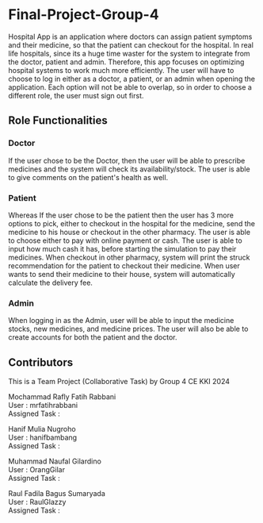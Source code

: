 # Final-Project-Group-4

Hospital App is an application where doctors can assign patient symptoms and their medicine, so that the patient can checkout for the hospital. In real life hospitals, since its a huge time waster for the system to integrate from the doctor, patient and admin. Therefore, this app focuses on optimizing hospital systems to work much more efficiently. The user will have to choose to log in either as a doctor, a patient, or an admin when opening the application.  Each option will not be able to overlap, so in order to choose a different role, the user must sign out first.

## Role Functionalities 
### Doctor
If the user chose to be the Doctor, then the user will be able to prescribe medicines and the system will check its availability/stock.  The user is able to give comments on the patient's health as well. 

### Patient
Whereas If the user chose to be the patient then the user has 3 more options to pick, either to checkout in the hospital for the medicine, send the medicine to his house  or checkout in the other pharmacy.  The user is able to choose either to pay with online payment or cash. The user is able to input how much cash it has, before starting the simulation to pay their medicines. When checkout in other pharmacy, system will print the struck recommendation for the patient to checkout their medicine. When user wants to send their medicine to their house, system will automatically calculate the delivery fee. 

### Admin
When logging in as the Admin, user will be able to input the medicine stocks, new medicines, and medicine prices. The user will also be able to create accounts for both the patient and the doctor.

## Contributors 
This is a Team Project (Collaborative Task) by Group 4 CE KKI 2024

Mochammad Rafly Fatih Rabbani \
User : mrfatihrabbani \
Assigned Task : 

Hanif Mulia Nugroho \
User : hanifbambang \
Assigned Task : 

Muhammad Naufal Gilardino \
User : OrangGilar \
Assigned Task : 
 
Raul Fadila Bagus Sumaryada \
User : RaulGlazzy \
Assigned Task : 
